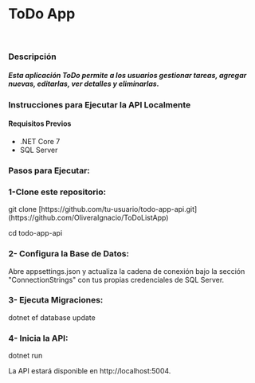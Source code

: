 <h1>ToDo App</h1>
</br>
<h3>Descripción</h3>
<h5>Esta aplicación ToDo permite a los usuarios gestionar tareas, agregar nuevas, editarlas, ver detalles y eliminarlas.</h5>

<h3>Instrucciones para Ejecutar la API Localmente</h3>
<h4>Requisitos Previos</h4>
<ul>
<li>.NET Core 7</li>
<li> SQL Server</li>
</ul>

<h3>Pasos para Ejecutar:</h3>

<h3>1-Clone este repositorio:</h3>
<p>git clone [https://github.com/tu-usuario/todo-app-api.git](https://github.com/OliveraIgnacio/ToDoListApp)</p>
<p>cd todo-app-api</p>

<h3>2- Configura la Base de Datos:</h3>

<p>Abre appsettings.json y actualiza la cadena de conexión bajo la sección "ConnectionStrings" con tus propias credenciales de SQL Server.</p>

<h3>3- Ejecuta Migraciones:</h3>

<p>dotnet ef database update</p>

<h3>4- Inicia la API:</h3>
<p>dotnet run</p>
<p>La API estará disponible en http://localhost:5004.</p>
